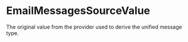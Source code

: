 # EmailMessagesSourceValue

The original value from the provider used to derive the unified message type.

